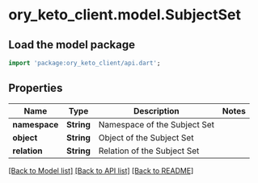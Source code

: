 # ory_keto_client.model.SubjectSet

## Load the model package
```dart
import 'package:ory_keto_client/api.dart';
```

## Properties
Name | Type | Description | Notes
------------ | ------------- | ------------- | -------------
**namespace** | **String** | Namespace of the Subject Set | 
**object** | **String** | Object of the Subject Set | 
**relation** | **String** | Relation of the Subject Set | 

[[Back to Model list]](../README.md#documentation-for-models) [[Back to API list]](../README.md#documentation-for-api-endpoints) [[Back to README]](../README.md)


